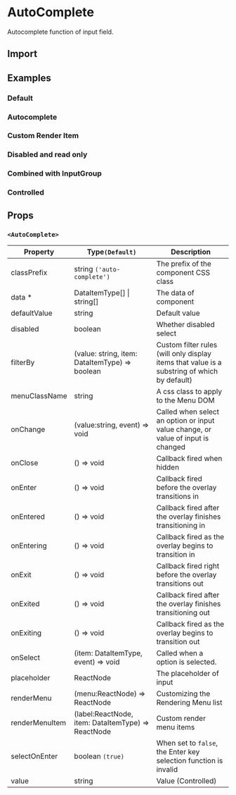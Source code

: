 # AutoComplete

Autocomplete function of input field.

## Import

<!--{include:(components/auto-complete/fragments/import.md)}-->

## Examples

### Default

<!--{include:`basic.md`}-->

### Autocomplete

<!--{include:`email.md`}-->

### Custom Render Item

<!--{include:`render-item.md`}-->

### Disabled and read only

<!--{include:`disabled.md`}-->

### Combined with InputGroup

<!--{include:`input-group.md`}-->

### Controlled

<!--{include:`controlled.md`}-->

## Props

<!--{include:(_common/types/data-item-type.md)}-->

### `<AutoComplete>`

| Property       | Type`(Default)`                                    | Description                                                                                 |
| -------------- | -------------------------------------------------- | ------------------------------------------------------------------------------------------- |
| classPrefix    | string `('auto-complete')`                         | The prefix of the component CSS class                                                       |
| data \*        | DataItemType[] &#124; string[]                     | The data of component                                                                       |
| defaultValue   | string                                             | Default value                                                                               |
| disabled       | boolean                                            | Whether disabled select                                                                     |
| filterBy       | (value: string, item: DataItemType) => boolean     | Custom filter rules (will only display items that value is a substring of which by default) |
| menuClassName  | string                                             | A css class to apply to the Menu DOM                                                        |
| onChange       | (value:string, event) => void                      | Called when select an option or input value change, or value of input is changed            |
| onClose        | () => void                                         | Callback fired when hidden                                                                  |
| onEnter        | () => void                                         | Callback fired before the overlay transitions in                                            |
| onEntered      | () => void                                         | Callback fired after the overlay finishes transitioning in                                  |
| onEntering     | () => void                                         | Callback fired as the overlay begins to transition in                                       |
| onExit         | () => void                                         | Callback fired right before the overlay transitions out                                     |
| onExited       | () => void                                         | Callback fired after the overlay finishes transitioning out                                 |
| onExiting      | () => void                                         | Callback fired as the overlay begins to transition out                                      |
| onSelect       | (item: DataItemType, event) => void                | Called when a option is selected.                                                           |
| placeholder    | ReactNode                                          | The placeholder of input                                                                    |
| renderMenu     | (menu:ReactNode) => ReactNode                      | Customizing the Rendering Menu list                                                         |
| renderMenuItem | (label:ReactNode, item: DataItemType) => ReactNode | Custom render menu items                                                                    |
| selectOnEnter  | boolean `(true)`                                   | When set to `false`, the Enter key selection function is invalid                            |
| value          | string                                             | Value (Controlled)                                                                          |
